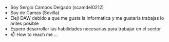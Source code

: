 - Soy Sergio Campos Delgado (scamdel0212)
- Soy de Camas (Sevilla)
- Eleji DAW debido a que me gusta la informatica y me gustaria trabajas lo antes posible
- Espero desarrollar las habilidades necesarias para trabajar en el sector
- 📫 How to reach me ...
